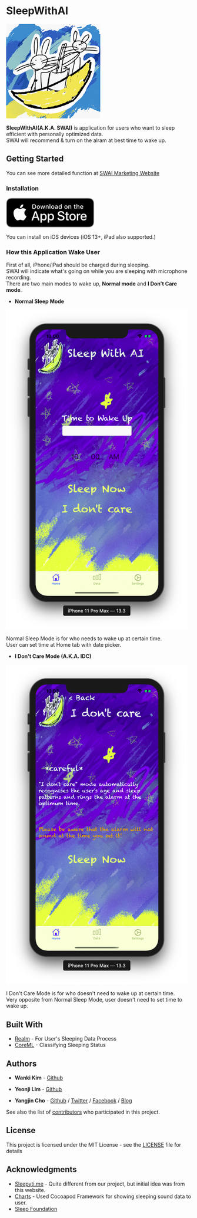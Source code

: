 # SleepWithAI
![Icon](./AppStore_res/AppIcon/appIconSet/Icon-256.png)  

**SleepWIthAI(A.K.A. SWAI)** is application for users who want to sleep efficient with personally optimized data.  
SWAI will recommend & turn on the alram at best time to wake up.

## Getting Started

You can see more detailed function at [SWAI Marketing Website](https://projectintheclass.github.io/SleepWithAI/)

### Installation 

[![download][1]][2]

[1]:AppStore_res/readme/Download_on_the_App_Store_Badge_US-UK_RGB_blk_092917.svg
[2]:https://apps.apple.com/app/id1498395373


You can install on iOS devices (iOS 13+, iPad also supported.) 

### How this Application Wake User

First of all, iPhone/iPad should be charged during sleeping.  
SWAI will indicate what's going on while you are sleeping with microphone recording.  
There are two main modes to wake up, **Normal mode** and **I Don't Care mode**.

* **Normal Sleep Mode**

![NormalMode](./AppStore_res/readme/Normal.png)  

Normal Sleep Mode is for who needs to wake up at certain time.  
User can set time at Home tab with date picker.  

* **I Don't Care Mode (A.K.A. IDC)**

![IDCMode](./AppStore_res/readme/IDC.png)  

I Don't Care Mode is for who doesn't need to wake up at certain time.  
Very opposite from Normal Sleep Mode, user doesn't need to set time to wake up.  

## Built With

* [Realm](http://www.realm.io/) - For User's Sleeping Data Process
* [CoreML](https://developer.apple.com/documentation/coreml) - Classifying Sleeping Status

## Authors

* **Wanki Kim** - [Github](https://github.com/KimWanki)

* **Yeonji Lim** - [Github](https://github.com/Ymin-dgnn)

* **Yangjin Cho** - [Github](https://github.com/sheepjin99) / [Twitter](https://twitter.com/RieL_Dev) / [Facebook](https://www.facebook.com/profile.php?id=100014648160911) / [Blog](https://sheepjin99.tistory.com)



See also the list of [contributors](https://github.com/ProjectInTheClass/SleepWithAI/pulse) who participated in this project.

## License

This project is licensed under the MIT License - see the [LICENSE](./LICENSE) file for details

## Acknowledgments

* [Sleepyti.me](https://www.sleepyti.me/) - Quite different from our project, but initial idea was from this website.
* [Charts](https://github.com/danielgindi/Charts) - Used Cocoapod Framework for showing sleeping sound data to user.
* [Sleep Foundation](https://www.sleepfoundation.org/press-release/national-sleep-foundation-recommends-new-sleep-times)
